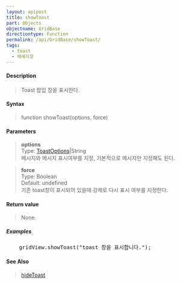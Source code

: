 ```yaml
---
layout: apipost
title: showToast
part: Objects
objectname: GridBase
directiontype: Function
permalink: /api/GridBase/showToast/
tags:
  - toast
  - 메세지창
---
```



#### Description

> Toast 팝업 창을 표시한다.  

#### Syntax

> function showToast(options, force)  

#### Parameters

> **options**  
> Type: [ToastOptions](/api/types/ToastOptions/)\|String  
> 메시지와 메시지 표시여부를 지정, 기본적으로 메시지만 지정해도 된다.  

> **force**  
> Type: Boolean  
> Default: undefined  
> 기존 toast창이 표시되어 있을때 강제로 다시 표시 여부를 지정한다.   

#### Return value

> None.  

##### Examples 

<pre class="prettyprint">
    gridView.showToast("toast 창을 표시합니다.");
</pre>

#### See Also
> [hideToast](/api/GridBase/hideToast)